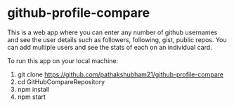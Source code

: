 # github-profile-compare
This is a web app where you can enter any number of github usernames and see the user details such as followers, following, gist, public repos. You can add multiple users and see the stats of each on an individual card.

To run this app on your local machine:

1. git clone https://github.com/pathakshubham21/github-profile-compare
2. cd GitHubCompareRepository
3. npm install
4. npm start
